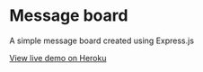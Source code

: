 # Message board

A simple message board created using Express.js

[View live demo on Heroku](https://intense-garden-16448.herokuapp.com/)

